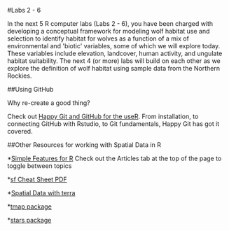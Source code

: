 
#Labs 2 - 6

In the next 5 R computer labs (Labs 2 - 6), you have been charged with developing a conceptual framework for modeling wolf habitat use and selection to identify habitat for wolves as a function of a mix of environmental and 'biotic' variables, some of which we will explore today. These variables include elevation, landcover, human activity, and ungulate habitat suitability.  The next 4 (or more) labs will build on each other as we explore the definition of  wolf habitat using sample data from the Northern Rockies. 

##Using GitHub

Why re-create a good thing? 

Check out [Happy Git and GitHub for the useR](https://happygitwithr.com/index.html). From installation, to connecting GitHub with Rstudio, to Git fundamentals, Happy Git has got it covered. 

##Other Resources for working with Spatial Data in R

*[Simple Features for R](https://r-spatial.github.io/sf/articles/sf1.html)
  Check out the Articles tab at the top of the page to toggle between topics

*[sf Cheat Sheet PDF](https://osf.io/an6b5/download)
  
*[Spatial Data with terra](https://rspatial.org/spatial-terra/index.html)

*[tmap package](https://cran.r-project.org/web/packages/tmap/vignettes/tmap-getstarted.html)

*[stars package](https://r-spatial.github.io/stars/articles/stars1.html)



